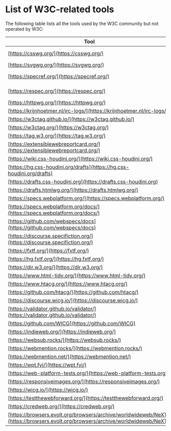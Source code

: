 # List of W3C-related tools

The following table lists all the tools used by the W3C community but not operated by W3C:

| Tool | Purpose | Owners | GitHub | Comments |
| --- | --- | --- | --- | --- |
| [https://csswg.org/](https://csswg.org/) | | [Peter Linss](mailto:w3c@linss.com)| |
| [https://svgwg.org/](https://svgwg.org/) | | | |
| [https://specref.org/](https://specref.org/) | | [Tobie Langel](mailto:tobie@unlockopen.com) | [tobie/specref](https://github.com/tobie/specref) |
| [https://respec.org/](https://respec.org/) | | [Marcos Cáceres](mailto:marcosc@w3.org)| [w3c/respec](https://github.com/w3c/respec) |
| [https://httpwg.org/](https://httpwg.org/) | | | |
| [https://krijnhoetmer.nl/irc-logs/](https://krijnhoetmer.nl/irc-logs/) | | | |
| [https://w3ctag.github.io/](https://w3ctag.github.io/) | | | |
| [https://w3ctag.org/](https://w3ctag.org/) | | | |
| [https://tag.w3.org/](https://tag.w3.org/) | | | |
| [https://extensiblewebreportcard.org/](https://extensiblewebreportcard.org/) | | | |
| [https://wiki.css-houdini.org/](https://wiki.css-houdini.org/) | | | |
| [https://hg.css-houdini.org/drafts](https://hg.css-houdini.org/drafts) | | | |
| [https://drafts.css-houdini.org](https://drafts.css-houdini.org) | | | |
| [https://drafts.htmlwg.org/](https://drafts.htmlwg.org/) | | | |
| [https://specs.webplatform.org/](https://specs.webplatform.org/) | | | |
| [https://specs.webplatform.org/docs/](https://specs.webplatform.org/docs/) | | | |
| [https://github.com/webspecs/docs](https://github.com/webspecs/docs) | | | |
| [https://discourse.specifiction.org/](https://discourse.specifiction.org/) | | | |
| [https://fxtf.org/](https://fxtf.org/) | | | |
| [https://hg.fxtf.org/](https://hg.fxtf.org/) | | | |
| [https://dir.w3.org/](https://dir.w3.org/) | | | |
| [https://www.html-tidy.org/](https://www.html-tidy.org/) | | | |
| [https://www.htacg.org/](https://www.htacg.org/) | | | |
| [https://github.com/htacg/](https://github.com/htacg/) | | | |
| [https://discourse.wicg.io/](https://discourse.wicg.io/) | | | |
| [https://validator.github.io/validator/](https://validator.github.io/validator/) | | | |
| [https://github.com/WICG](https://github.com/WICG) | | | |
| [https://indieweb.org/](https://indieweb.org/) | | | |
| [https://websub.rocks/](https://websub.rocks/) | | | |
| [https://webmention.rocks/](https://webmention.rocks/) | | | |
| [https://webmention.net/](https://webmention.net/) | | | |
| [https://wpt.fyi/](https://wpt.fyi/) | | | |
| [https://web-platform-tests.org/](https://web-platform-tests.org/) | | | |
| [https://responsiveimages.org/](https://responsiveimages.org/) | | | |
| [https://wicg.io/](https://wicg.io/) | | | |
| [https://testthewebforward.org/](https://testthewebforward.org/) | | | |
| [https://credweb.org/](https://credweb.org/) | | | |
| [https://browsers.evolt.org/browsers/archive/worldwideweb/NeXT/](https://browsers.evolt.org/browsers/archive/worldwideweb/NeXT/) | | | |
